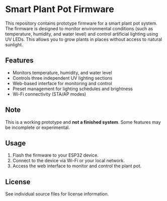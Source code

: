# Smart Plant Pot Firmware

This repository contains prototype firmware for a smart plant pot system. The firmware is designed to monitor environmental conditions (such as temperature, humidity, and water level) and control artificial lighting using UV LEDs. This allows you to grow plants in places without access to natural sunlight.

## Features

- Monitors temperature, humidity, and water level
- Controls three independent UV lighting sections
- Web-based interface for monitoring and control
- Preset management for lighting schedules and brightness
- Wi-Fi connectivity (STA/AP modes)

## Note

This is a working prototype and **not a finished system**. Some features may be incomplete or experimental.

## Usage

1. Flash the firmware to your ESP32 device.
2. Connect to the device via Wi-Fi or your local network.
3. Access the web interface to monitor and control the plant pot.

## License

See individual source files for license information.

